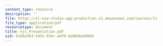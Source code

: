 ```yaml
---
content_type: resource
description: ''
file: https://ol-ocw-studio-app-production.s3.amazonaws.com/courses/11-439-revitalizing-urban-main-streets-hyde-jackson-square-roslindale-square-boston-spring-2005/b184a3b35451934ca6f06a80d6ab9b65_hjs_Presentation.pdf
file_type: application/pdf
resourcetype: Document
title: hjs_Presentation.pdf
uid: b184a3b3-5451-934c-a6f0-6a80d6ab9b65
---
```

